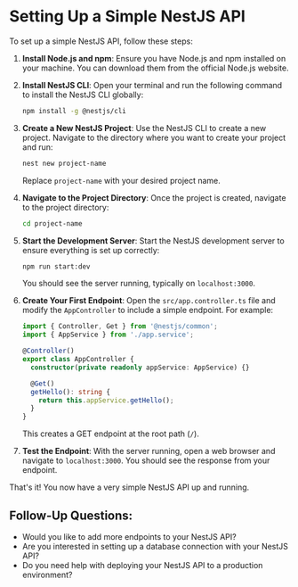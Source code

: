 # Setting Up a Simple NestJS API

To set up a simple NestJS API, follow these steps:

1. **Install Node.js and npm**: Ensure you have Node.js and npm installed on your machine. You can download them from the official Node.js website.

2. **Install NestJS CLI**: Open your terminal and run the following command to install the NestJS CLI globally:
   ```bash
   npm install -g @nestjs/cli
   ```

3. **Create a New NestJS Project**: Use the NestJS CLI to create a new project. Navigate to the directory where you want to create your project and run:
   ```bash
   nest new project-name
   ```
   Replace `project-name` with your desired project name.

4. **Navigate to the Project Directory**: Once the project is created, navigate to the project directory:
   ```bash
   cd project-name
   ```

5. **Start the Development Server**: Start the NestJS development server to ensure everything is set up correctly:
   ```bash
   npm run start:dev
   ```
   You should see the server running, typically on `localhost:3000`.

6. **Create Your First Endpoint**: Open the `src/app.controller.ts` file and modify the `AppController` to include a simple endpoint. For example:
   ```typescript
   import { Controller, Get } from '@nestjs/common';
   import { AppService } from './app.service';

   @Controller()
   export class AppController {
     constructor(private readonly appService: AppService) {}

     @Get()
     getHello(): string {
       return this.appService.getHello();
     }
   }
   ```
   This creates a GET endpoint at the root path (`/`).

7. **Test the Endpoint**: With the server running, open a web browser and navigate to `localhost:3000`. You should see the response from your endpoint.

That's it! You now have a very simple NestJS API up and running.

## Follow-Up Questions:
- Would you like to add more endpoints to your NestJS API?
- Are you interested in setting up a database connection with your NestJS API?
- Do you need help with deploying your NestJS API to a production environment?

